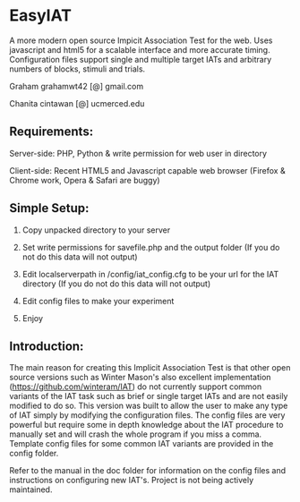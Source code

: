EasyIAT
=======
A more modern open source Impicit Association Test for the web.  Uses javascript and html5 for a scalable interface and more accurate timing.  Configuration files support single and multiple target IATs and arbitrary numbers of blocks, stimuli and trials.

Graham grahamwt42 [@] gmail.com

Chanita cintawan [@] ucmerced.edu

Requirements:
-------------
Server-side: PHP, Python & write permission for web user in directory
	     
Client-side: Recent HTML5 and Javascript capable web browser (Firefox & Chrome work, Opera & Safari are buggy)

Simple Setup: 
-------------
1) Copy unpacked directory to your server

2) Set write permissions for savefile.php and the output folder (If you do not do this data will not output)

3) Edit localserverpath in /config/iat_config.cfg to be your url for the IAT directory (If you do not do this data will not output)  

4) Edit config files to make your experiment

4) Enjoy

Introduction:
-------------------------
The main reason for creating this Implicit Association Test is that other open source versions such as Winter Mason's also excellent implementation (https://github.com/winteram/IAT) do not currently support common variants of the IAT task such as brief or single target IATs and are not easily modified to do so.  This version was built to allow the user to make any type of IAT simply by modifying the configuration files.  The config files are very powerful but require some in depth knowledge about the IAT procedure to manually set and will crash the whole program if you miss a comma.  Template config files for some common IAT variants are provided in the config folder.  

Refer to the manual in the doc folder for information on the config files and instructions on configuring new IAT's. Project is not being actively maintained.
